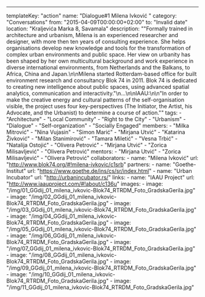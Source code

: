 ---
  templateKey: "action"
  name: "Dialogue#1 Milena Ivković "
  category: "Conversations"
  from: "2015-04-09T00:00:00+02:00"
  to: "Invalid date"
  location: "Kraljevića Marka 8, Savamala"
  description: "\"Formally trained in architecture and urbanism, Milena is an experienced researcher and designer, with more then ten years of consulting experience. She helps organisations develop new knowledge and tools for the transformation of complex urban environments and public space. Her view on urbanity has been shaped by her own multicultural background and work experience in diverse international environments, from Netherlands and the Balkans, to Africa, China and Japan.\n\nMilena started Rotterdam-based office for built environment research and consultancy Blok 74 in 2011. Blok 74 is dedicated to creating new intelligence about public spaces, using advanced spatial analytics, communication and interactivity.\"\n...\n\nIAAU:\n\n\"In order to make the creative energy and cultural patterns of the self-organisation visible, the project uses four key-perspectives (The Initiator, the Artist, his Advocate, and the Urbanist) to determine a course of action.\""
  tags: 
    - "Architecture"
    - "Local Community"
    - "Right to the City"
    - "Urbanism"
    - "Dialogue"
    - "Self-organization"
    - "Socially Engaged"
  members: 
    - "Milka Mitrović"
    - "Nina Vujasin"
    - "Simon Marić"
    - "Mirjana Utvić"
    - "Katarina Živković"
    - "Milan Stanimirović"
    - "Tamara Miletić"
    - "Vesna Trbić"
    - "Natalija Ostojić"
    - "Olivera Petrović"
    - "Mirjana Utvić"
    - "Zorica Milisavljević"
    - "Olivera Petrović"
  mentors: 
    - "Mirjana Utvić"
    - "Zorica Milisavljević"
    - "Olivera Petrović"
  collaborators: 
    - 
      name: "Milena Ivković"
      url: "http://www.blok74.org/#!milena-ivkovic/c1srb"
  partners: 
    - 
      name: "Goethe-Institut"
      url: "https://www.goethe.de/ins/cs/sr/index.html"
    - 
      name: "​Urban Incubator"
      url: "http://urbanincubator.rs/"
  links: 
    - 
      name: "IAAU Project"
      url: "http://www.iaauproject.com/#!about/c136u"
  images: 
    - 
      image: "/img/01_GGdij_01_milena_ivkovic-Blok74_RTRDM_Foto_GradskaGerila.jpg"
    - 
      image: "/img/02_GGdij_01_milena_ivkovic-Blok74_RTRDM_Foto_GradskaGerila.jpg"
    - 
      image: "/img/03_GGdij_01_milena_ivkovic-Blok74_RTRDM_Foto_GradskaGerila.jpg"
    - 
      image: "/img/04_GGdij_01_milena_ivkovic-Blok74_RTRDM_Foto_GradskaGerila.jpg"
    - 
      image: "/img/05_GGdij_01_milena_ivkovic-Blok74_RTRDM_Foto_GradskaGerila.jpg"
    - 
      image: "/img/06_GGdij_01_milena_ivkovic-Blok74_RTRDM_Foto_GradskaGerila.jpg"
    - 
      image: "/img/07_GGdij_01_milena_ivkovic-Blok74_RTRDM_Foto_GradskaGerila.jpg"
    - 
      image: "/img/08_GGdij_01_milena_ivkovic-Blok74_RTRDM_Foto_GradskaGerila.jpg"
    - 
      image: "/img/09_GGdij_01_milena_ivkovic-Blok74_RTRDM_Foto_GradskaGerila.jpg"
    - 
      image: "/img/10_GGdij_01_milena_ivkovic-Blok74_RTRDM_Foto_GradskaGerila.jpg"
    - 
      image: "/img/11_GGdij_01_milena_ivkovic-Blok74_RTRDM_Foto_GradskaGerila.jpg"
